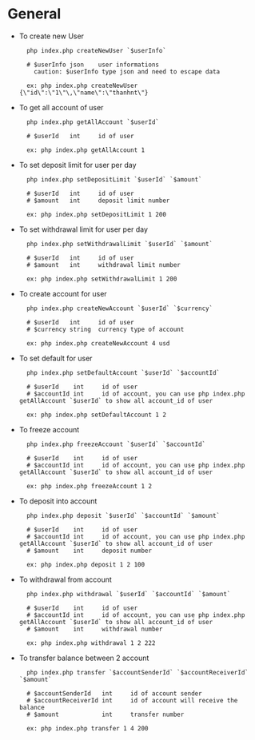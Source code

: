 # General
- To create new User

        php index.php createNewUser `$userInfo`

        # $userInfo json    user informations
          caution: $userInfo type json and need to escape data

        ex: php index.php createNewUser {\"id\":\"1\"\,\"name\":\"thanhnt\"}

- To get all account of user

        php index.php getAllAccount `$userId`

        # $userId   int     id of user

        ex: php index.php getAllAccount 1

- To set deposit limit for user per day

        php index.php setDepositLimit `$userId` `$amount`

        # $userId   int     id of user
        # $amount   int     deposit limit number

        ex: php index.php setDepositLimit 1 200

- To set withdrawal limit for user per day

        php index.php setWithdrawalLimit `$userId` `$amount`

        # $userId   int     id of user
        # $amount   int     withdrawal limit number

        ex: php index.php setWithdrawalLimit 1 200

- To create account for user

        php index.php createNewAccount `$userId` `$currency`

        # $userId   int     id of user
        # $currency string  currency type of account

        ex: php index.php createNewAccount 4 usd

- To set default for user

        php index.php setDefaultAccount `$userId` `$accountId`

        # $userId    int     id of user
        # $accountId int     id of account, you can use php index.php getAllAccount `$userId` to show all account_id of user

        ex: php index.php setDefaultAccount 1 2

- To freeze account

        php index.php freezeAccount `$userId` `$accountId`

        # $userId    int     id of user
        # $accountId int     id of account, you can use php index.php getAllAccount `$userId` to show all account_id of user

        ex: php index.php freezeAccount 1 2

- To deposit into account

        php index.php deposit `$userId` `$accountId` `$amount`

        # $userId    int     id of user
        # $accountId int     id of account, you can use php index.php getAllAccount `$userId` to show all account_id of user
        # $amount    int     deposit number

        ex: php index.php deposit 1 2 100

- To withdrawal from account

        php index.php withdrawal `$userId` `$accountId` `$amount`

        # $userId    int     id of user
        # $accountId int     id of account, you can use php index.php getAllAccount `$userId` to show all account_id of user
        # $amount    int     withdrawal number

        ex: php index.php withdrawal 1 2 222

- To transfer balance between 2 account

        php index.php transfer `$accountSenderId` `$accountReceiverId` `$amount`

        # $accountSenderId   int     id of account sender
        # $accountReceiverId int     id of account will receive the balance
        # $amount            int     transfer number

        ex: php index.php transfer 1 4 200
